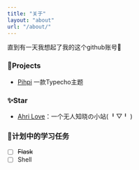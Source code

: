 ```yaml
---
title: "关于"
layout: "about"
url: "/about/"
---
```

直到有一天我想起了我的这个github账号🤔

### 🚀Projects

 - [Pihpi](https://github.com/javabullshit/pihpi) 一款Typecho主题

### ✨Star
 - [Ahri Love](https://javabullshit.github.io)：一个无人知晓の小站( ╹▽╹ )


### 📖计划中的学习任务

- [ ] ~~Flask~~
- [ ] Shell
